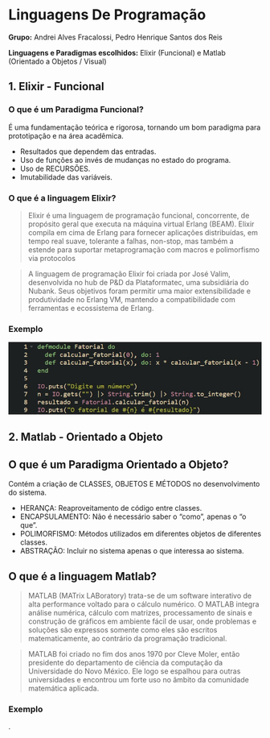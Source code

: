 # Linguagens De Programação
**Grupo:** Andrei Alves Fracalossi, Pedro Henrique Santos dos Reis

**Linguagens e Paradigmas escolhidos:** Elixir (Funcional) e Matlab (Orientado a Objetos / Visual)


## 1. Elixir - Funcional

### O que é um Paradigma Funcional?
É uma fundamentação teórica e rigorosa, tornando um bom paradigma para prototipação e na área acadêmica.
- Resultados que dependem das entradas.
- Uso de funções ao invés de mudanças no estado do programa.
- Uso de RECURSÕES.
- Imutabilidade das variáveis.

### O que é a linguagem Elixir?
> Elixir é uma linguagem de programação funcional, concorrente, de propósito geral que executa na máquina virtual Erlang (BEAM). Elixir compila em cima de Erlang para fornecer aplicações distribuídas, em tempo real suave, tolerante a falhas, non-stop, mas também a estende para suportar metaprogramação com macros e polimorfismo via protocolos
 
> A linguagem de programação Elixir foi criada por José Valim, desenvolvida no hub de P&D da Plataformatec, uma subsidiária do Nubank. Seus objetivos foram permitir uma maior extensibilidade e produtividade no Erlang VM, mantendo a compatibilidade com ferramentas e ecossistema de Erlang.

### Exemplo
![sla](Elixir/exemploelixir.jpg)

## 2. Matlab - Orientado a Objeto

## O que é um Paradigma Orientado a Objeto?
Contém a criação de CLASSES, OBJETOS E MÉTODOS no desenvolvimento do sistema.
- HERANÇA:  Reaproveitamento de código entre classes.
- ENCAPSULAMENTO: Não é necessário saber o “como”, apenas o “o que”.
- POLIMORFISMO: Métodos utilizados em diferentes objetos de diferentes classes.
- ABSTRAÇÃO: Incluir no sistema apenas o que interessa ao sistema.

## O que é a linguagem Matlab?
>MATLAB (MATrix LABoratory) trata-se de um software interativo de alta performance voltado para o cálculo numérico. O MATLAB integra análise numérica, cálculo com matrizes, processamento de sinais e construção de gráficos em ambiente fácil de usar, onde problemas e soluções são expressos somente como eles são escritos matematicamente, ao contrário da programação tradicional.

>MATLAB foi criado no fim dos anos 1970 por Cleve Moler, então presidente do departamento de ciência da computação da Universidade do Novo México. Ele logo se espalhou para outras universidades e encontrou um forte uso no âmbito da comunidade matemática aplicada.

### Exemplo
![]().
